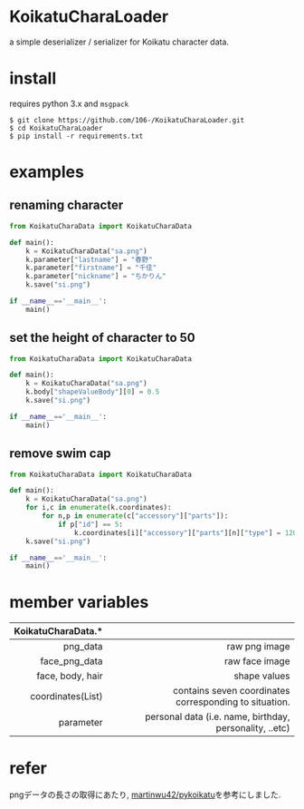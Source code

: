 # KoikatuCharaLoader
a simple deserializer / serializer for Koikatu character data.


# install
requires python 3.x and `msgpack`
```
$ git clone https://github.com/106-/KoikatuCharaLoader.git
$ cd KoikatuCharaLoader
$ pip install -r requirements.txt
```

# examples

## renaming character
```python
from KoikatuCharaData import KoikatuCharaData

def main():
    k = KoikatuCharaData("sa.png")
    k.parameter["lastname"] = "春野"
    k.parameter["firstname"] = "千佳"
    k.parameter["nickname"] = "ちかりん"
    k.save("si.png")

if __name__=='__main__':
    main()   
```

## set the height of character to 50
```python
from KoikatuCharaData import KoikatuCharaData

def main():
    k = KoikatuCharaData("sa.png")
    k.body["shapeValueBody"][0] = 0.5
    k.save("si.png")

if __name__=='__main__':
    main()    
```

## remove swim cap
```python
from KoikatuCharaData import KoikatuCharaData

def main():
    k = KoikatuCharaData("sa.png")
    for i,c in enumerate(k.coordinates):
        for n,p in enumerate(c["accessory"]["parts"]):
            if p["id"] == 5:
                k.coordinates[i]["accessory"]["parts"][n]["type"] = 120
    k.save("si.png")

if __name__=='__main__':
    main()    
```

# member variables

| KoikatuCharaData.* |                  |
|-------------------:|-----------------:|
|            png_data|     raw png image|
|       face_png_data|    raw face image|
|    face, body, hair|      shape values|
|   coordinates(List)| contains seven coordinates corresponding to situation.|
| parameter | personal data (i.e. name, birthday, personality, ..etc)|

# refer
pngデータの長さの取得にあたり, [martinwu42/pykoikatu](https://github.com/martinwu42/pykoikatu)を参考にしました.
